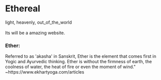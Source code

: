 # Ethereal 
light, heavenly, out_of_the_world<br><br>
Its will be a amazing website.

<h3> Ether: </h3> 
Referred to as 'akasha' in Sanskrit, Ether is the element that comes first in Yogic and Ayurvedic thinking. Ether is without the firmness of earth, the coolness of water, the heat of fire or even the moment of wind."                                   ~https://www.ekhartyoga.com/articles 
